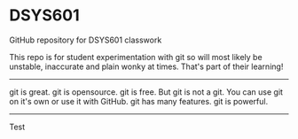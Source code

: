 # DSYS601
GitHub repository for DSYS601 classwork

This repo is for student experimentation with git so will most likely be unstable, inaccurate and plain wonky at times.
That's part of their learning!

**************
git is great. git is opensource. git is free. But git is not a git.
You can use git on it's own or use it with GitHub.
git has many features. git is powerful.
**************
Test
